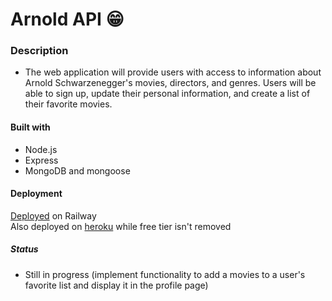 # Arnold API :grin:

### Description

- The web application will provide users with access to information about Arnold Schwarzenegger's movies, directors, and genres.
  Users will be able to sign up, update their personal information, and create a list of their favorite movies. 

#### Built with

- Node.js
- Express
- MongoDB and mongoose

#### Deployment

[Deployed](https://movierestapi-production.up.railway.app/) on Railway <br/>
Also deployed on [heroku](https://chuache.herokuapp.com/) while free tier isn't removed

##### Status
- Still in progress (implement functionality to add a movies to a user's favorite list and display it in the profile page)
